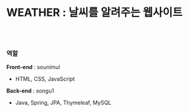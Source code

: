 # WEATHER : 날씨를 알려주는 웹사이트

<br></br>
### 역할
**Front-end** : sounimul
  - HTML, CSS, JavaScript

**Back-end** : songu1
  - Java, Spring, JPA, Thymeleaf, MySQL
